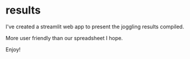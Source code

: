 # results

I've created a streamlit web app to present the joggling results compiled.

More user friendly than our spreadsheet I hope.

Enjoy!

